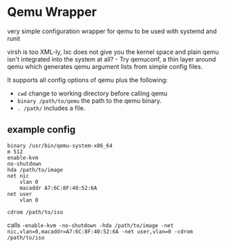 # Qemu Wrapper

very simple configuration wrapper for qemu to be used with systemd and runit

virsh is too XML-ly, lxc does not give you the kernel space and plain qemu isn't integrated into the system at all? - Try qemuconf, a thin layer around qemu which generates qemu argument lists from simple config files.

It supports all config options of qemu plus the following:

* `cwd` change to working directory before calling qemu
* `binary /path/to/qemu` the path to the qemu binary.
* `. /path/` includes a file.

## example config

```
binary /usr/bin/qemu-system-x86_64
m 512
enable-kvm
no-shutdown
hda /path/to/image
net nic
    vlan 0
    macaddr A7:6C:8F:40:52:6A
net user
    vlan 0

cdrom /path/to/iso
```
calls ```-enable-kvm -no-shutdown -hda /path/to/image -net nic,vlan=0,macaddr=A7:6C:8F:40:52:6A -net user,vlan=0 -cdrom /path/to/iso```
